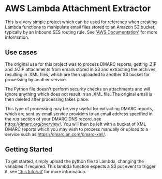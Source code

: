 AWS Lambda Attachment Extractor
===============================

This is a very simple project which can be used for reference when creating Lambda functions to manipulate email 
files stored to an Amazon S3 bucket, typically by an inbound SES routing rule. See 
['AWS Documentation'](http://docs.aws.amazon.com/ses/latest/DeveloperGuide/receiving-email.html) for more information.


Use cases
---------

The original use for this project was to process DMARC reports, getting .ZIP and .GZIP attachments from emails stored in S3 and extracting the archives, resulting in .XML files, which are then uploaded to another S3 bucket for processing by another service.

The Python file doesn't perform security checks on attachments and will ignore anything which does not 
result in an .XML file. The original email is then deleted after processing takes place.

This type of processing may be very useful for extracting DMARC reports, which are sent by email service providers 
to an email address specified in the _rua_ section of your DMARC DNS record, see https://dmarc.org/overview/. You 
will then be left with a bucket of XML DMARC reports which you may wish to process manually or upload to a service such
as https://dmarcian.com/dmarc-xml/.

Getting Started
---------------

To get started, simply upload the python file to Lambda, changing the variables if required. This lambda function expects a S3 put event to trigger it, see ['this tutorial'](http://docs.aws.amazon.com/lambda/latest/dg/with-s3-example.html) for more information.
